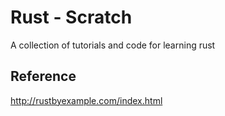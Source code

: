 # Rust - Scratch
A collection of tutorials and code for learning rust

## Reference
http://rustbyexample.com/index.html
